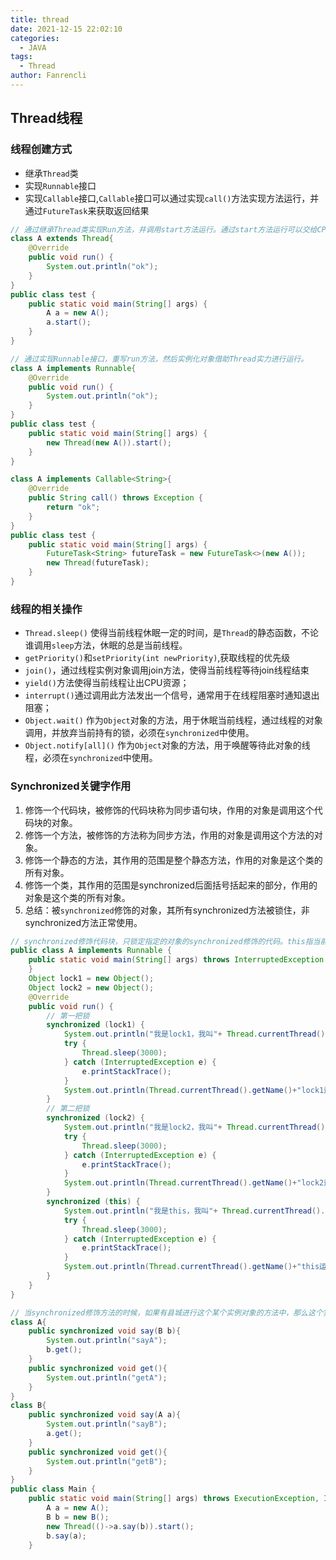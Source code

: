 ```yaml
---
title: thread
date: 2021-12-15 22:02:10
categories:
  - JAVA
tags:
  - Thread
author: Fanrencli
---
```

## Thread线程

### 线程创建方式
- 继承`Thread`类
- 实现`Runnable`接口
- 实现`Callable`接口,`Callable`接口可以通过实现`call()`方法实现方法运行，并通过`FutureTask`来获取返回结果
  
```java
// 通过继承Thread类实现Run方法，并调用start方法运行。通过start方法运行可以交给CPU进行资源分配。
class A extends Thread{
    @Override
    public void run() {
        System.out.println("ok");
    }
}
public class test {
    public static void main(String[] args) {
        A a = new A();
        a.start();
    }
}
```
```java
// 通过实现Runnable接口，重写run方法，然后实例化对象借助Thread实力进行运行。
class A implements Runnable{
    @Override
    public void run() {
        System.out.println("ok");
    }
}
public class test {
    public static void main(String[] args) {
        new Thread(new A()).start();
    }
}
```
```java
class A implements Callable<String>{
    @Override
    public String call() throws Exception {
        return "ok";
    }
}
public class test {
    public static void main(String[] args) {
        FutureTask<String> futureTask = new FutureTask<>(new A());
        new Thread(futureTask);
    }
}
```
### 线程的相关操作
- `Thread.sleep()` 使得当前线程休眠一定的时间，是`Thread`的静态函数，不论谁调用`sleep`方法，休眠的总是当前线程。
- `getPriority()`和`setPriority(int newPriority)`,获取线程的优先级
- `join()`，通过线程实例对象调用join方法，使得当前线程等待join线程结束
- `yield()`方法使得当前线程让出CPU资源；
- `interrupt()`通过调用此方法发出一个信号，通常用于在线程阻塞时通知退出阻塞；
- `Object.wait()` 作为`Object`对象的方法，用于休眠当前线程，通过线程的对象调用，并放弃当前持有的锁，必须在`synchronized`中使用。
- `Object.notify[all]()` 作为`Object`对象的方法，用于唤醒等待此对象的线程，必须在`synchronized`中使用。


### Synchronized关键字作用

1. 修饰一个代码块，被修饰的代码块称为同步语句块，作用的对象是调用这个代码块的对象。
2. 修饰一个方法，被修饰的方法称为同步方法，作用的对象是调用这个方法的对象。
3. 修饰一个静态的方法，其作用的范围是整个静态方法，作用的对象是这个类的所有对象。
4. 修饰一个类，其作用的范围是synchronized后面括号括起来的部分，作用的对象是这个类的所有对象。
5. 总结：被`synchronized`修饰的对象，其所有synchronized方法被锁住，非synchronized方法正常使用。
```java
// synchronized修饰代码块，只锁定指定的对象的synchronized修饰的代码。this指当前对象，当有线程进入this对应的代码块，则此对象的所有synchronized修饰的代码全部锁住，非synchronized修饰的代码块任然可以进入。
public class A implements Runnable {
    public static void main(String[] args) throws InterruptedException {
    }
    Object lock1 = new Object();
    Object lock2 = new Object();
    @Override
    public void run() {
        // 第一把锁
        synchronized (lock1) {
            System.out.println("我是lock1，我叫"+ Thread.currentThread().getName());
            try {
                Thread.sleep(3000);
            } catch (InterruptedException e) {
                e.printStackTrace();
            }
            System.out.println(Thread.currentThread().getName()+"lock1运行结束");
        }
        // 第二把锁
        synchronized (lock2) {
            System.out.println("我是lock2，我叫"+ Thread.currentThread().getName());
            try {
                Thread.sleep(3000);
            } catch (InterruptedException e) {
                e.printStackTrace();
            }
            System.out.println(Thread.currentThread().getName()+"lock2运行结束");
        }
        synchronized (this) {
            System.out.println("我是this，我叫"+ Thread.currentThread().getName());
            try {
                Thread.sleep(3000);
            } catch (InterruptedException e) {
                e.printStackTrace();
            }
            System.out.println(Thread.currentThread().getName()+"this运行结束");
        }
    }
}
```
```java
// 当synchronized修饰方法的时候，如果有县城进行这个某个实例对象的方法中，那么这个实例对象其他被synchronized修饰的方法同时也会被锁住。
class A{
    public synchronized void say(B b){
        System.out.println("sayA");
        b.get();
    }
    public synchronized void get(){
        System.out.println("getA");
    }
}
class B{
    public synchronized void say(A a){
        System.out.println("sayB");
        a.get();
    }
    public synchronized void get(){
        System.out.println("getB");
    }
}
public class Main {
    public static void main(String[] args) throws ExecutionException, InterruptedException {
        A a = new A();
        B b = new B();
        new Thread(()->a.say(b)).start();
        b.say(a);
    }
```